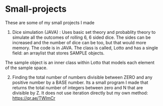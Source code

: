 # Small-projects
These are some of my small projects I made

1. Dice simulation (JAVA) : Uses basic set theory and probablity theory to simulate all the outcomes of rolling 6, 6 sided dice.
The sides can be increased and the number of dice can be too, but that would more memory. The code is in JAVA. The class is called, Lotto and has a single field: an arraylist that stores SAMPLE objects. 

The sample object is an inner class within Lotto that models each element of the sample space. 

2. Finding the total number of numbers divisible between ZERO and any positive number by a BASE number. Its a small program I made that returns the total number of integers between zero and N that are divisible by Z. It does not use iteration directly but my own method: 
https://qr.ae/TWImCr
